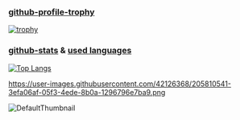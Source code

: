 

<!--
**reo777/reo777** is a ✨ _special_ ✨ repository because its `README.md` (this file) appears on your GitHub profile.
Here are some ideas to get you started:

- 🔭 I’m currently working on ...
- 🌱 I’m currently learning ...
- 👯 I’m looking to collaborate on ...
- 🤔 I’m looking for help with ...
- 💬 Ask me about ...
- 📫 How to reach me: ...
- 😄 Pronouns: ...
- ⚡ Fun fact: ...
-->
### [github-profile-trophy](https://github.com/ryo-ma/github-profile-trophy)
[![trophy](https://github-profile-trophy.vercel.app/?username=reo777)](https://github.com/ryo-ma/github-profile-trophy)

### [github-stats](https://github.com/anuraghazra/github-readme-stats) & [used languages](https://github.com/anuraghazra/github-readme-stats)

[![Top Langs](https://github-readme-stats.vercel.app/api/top-langs/?username=reo777&theme=nightowl)](https://github.com/anuraghazra/github-readme-stats)



https://user-images.githubusercontent.com/42126368/205810541-3efa06af-05f3-4ede-8b0a-1296796e7ba9.png
                                    
![DefaultThumbnail]()
